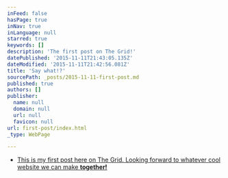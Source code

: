 ```yaml
---
inFeed: false
hasPage: true
inNav: true
inLanguage: null
starred: true
keywords: []
description: 'The first post on The Grid!'
datePublished: '2015-11-11T21:43:05.135Z'
dateModified: '2015-11-11T21:42:56.081Z'
title: 'Say what!?'
sourcePath: _posts/2015-11-11-first-post.md
published: true
authors: []
publisher:
  name: null
  domain: null
  url: null
  favicon: null
url: first-post/index.html
_type: WebPage

---
```

* [This is my first post here on The Grid. Looking forward to whatever cool website we can make **together!**][0]

[0]: apple.com